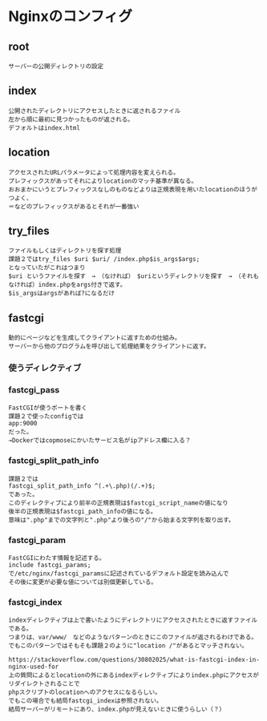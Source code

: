 # Nginxのコンフィグ
## root
	サーバーの公開ディレクトリの設定
## index
	公開されたディレクトリにアクセスしたときに返されるファイル
	左から順に最初に見つかったものが返される。
	デフォルトはindex.html
## location
	アクセスされたURLパラメータによって処理内容を変えられる。
	プレフィックスがあってそれによりlocationのマッチ基準が異なる。
	おおまかにいうとプレフィックスなしのものなどよりは正規表現を用いたlocationのほうがつよく、
	＝などのプレフィックスがあるとそれが一番強い

## try_files
	ファイルもしくはディレクトリを探す処理
	課題２ではtry_files $uri $uri/ /index.php$is_args$args;
	となっていたがこれはつまり
	$uri というファイルを探す　→　（なければ）　$uriというディレクトリを探す　→　（それもなければ）index.phpをargs付きで返す。
	$is_argsはargsがあれば?になるだけ	

## fastcgi
	動的にページなどを生成してクライアントに返すための仕組み。
	サーバーから他のプログラムを呼び出して処理結果をクライアントに返す。

### 使うディレクティブ
### fastcgi_pass
	FastCGIが使うポートを書く
	課題２で使ったconfigでは
	app:9000
	だった。
	→Dockerではcopmoseにかいたサービス名がipアドレス欄に入る？

### fastcgi_split_path_info
	課題２では
	fastcgi_split_path_info ^(.+\.php)(/.+)$;
	であった。
	このディレクティブにより前半の正規表現は$fastcgi_script_nameの値になり
	後半の正規表現は$fastcgi_path_infoの値になる。
	意味は".php"までの文字列と".php"より後ろの"/"から始まる文字列を取り出す。

### fastcgi_param
	FastCGIにわたす情報を記述する。
	include fastcgi_params;
	で/etc/nginx/fastcgi_paramsに記述されているデフォルト設定を読み込んで
	その後に変更が必要な値については別個更新している。

### fastcgi_index
	indexディレクティブは上で書いたようにディレクトリにアクセスされたときに返すファイルである。
	つまりは、var/www/　などのようなパターンのときにこのファイルが返されるわけである。
	でもこのパターンではそもそも課題２のように"location /"があるとマッチされない。

	https://stackoverflow.com/questions/30802025/what-is-fastcgi-index-in-nginx-used-for
	上の質問によるとlocationの外にあるindexディレクティブによりindex.phpにアクセスがリダイレクトされることで
	phpスクリプトのlocationへのアクセスになるらしい。
	でもこの場合でも結局fastcgi_indexは参照されない。
	結局サーバーがリモートにあり、index.phpが見えないときに使うらしい（？）
